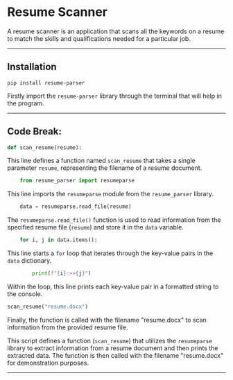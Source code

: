 # Resume Scanner

A resume scanner is an application that scans all the keywords on a resume to match the skills and qualifications needed for a particular job.

-----

## Installation

```
pip install resume-parser
```
Firstly import the `resume-parser` library through the terminal that will help in the program.

-----

## Code Break:

```python
def scan_resume(resume):
```

This line defines a function named `scan_resume` that takes a single parameter `resume`, representing the filename of a resume document.

```python
    from resume_parser import resumeparse
```

This line imports the `resumeparse` module from the `resume_parser` library.

```python
    data = resumeparse.read_file(resume)
```

The `resumeparse.read_file()` function is used to read information from the specified resume file (`resume`) and store it in the `data` variable.

```python
    for i, j in data.items():
```

This line starts a `for` loop that iterates through the key-value pairs in the `data` dictionary.

```python
        print(f"{i}:>>{j}")
```

Within the loop, this line prints each key-value pair in a formatted string to the console.

```python
scan_resume("resume.docx")
```

Finally, the function is called with the filename "resume.docx" to scan information from the provided resume file.

This script defines a function (`scan_resume`) that utilizes the `resumeparse` library to extract information from a resume document and then prints the extracted data. The function is then called with the filename "resume.docx" for demonstration purposes.

-----